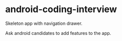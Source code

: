 # android-coding-interview

Skeleton app with navigation drawer.

Ask android candidates to add features to the app.
